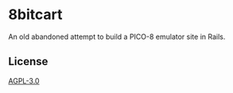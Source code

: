 # 8bitcart

An old abandoned attempt to build a PICO-8 emulator site in Rails.

## License

[AGPL-3.0](https://codeberg.org/henrycatalinismith/8bitcart/src/branch/main/license)

